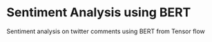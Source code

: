 # Sentiment Analysis using BERT
 Sentiment analysis on twitter comments using BERT from Tensor flow
